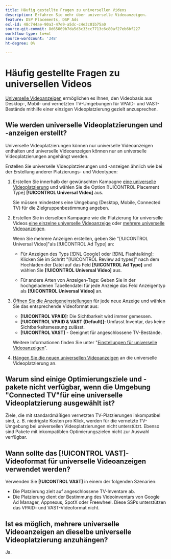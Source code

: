 ```yaml
---
title: Häufig gestellte Fragen zu universellen Videos
description: Erfahren Sie mehr über universelle Videoanzeigen.
feature: DSP Placements, DSP Ads
exl-id: 48c744ae-90a3-47e9-a5dc-c4e3c01b75a0
source-git-commit: 8d65069b7da5d3c33cc7713c6c80af27eb6bf227
workflow-type: tm+mt
source-wordcount: '348'
ht-degree: 0%

---
```


# Häufig gestellte Fragen zu universellen Videos

[Universelle Videoanzeigen](/help/dsp/campaign-management/ads/ad-about.md#ad-types) ermöglichen es Ihnen, den Videobasis aus Desktop-, Mobil- und vernetzten TV-Umgebungen für VPAID- und VAST-Bestände mithilfe einer einzigen Videoplatzierung gezielt anzusprechen.

## Wie werden universelle Videoplatzierungen und -anzeigen erstellt?

Universelle Videoplatzierungen können nur universelle Videoanzeigen enthalten und universelle Videoanzeigen können nur an universelle Videoplatzierungen angehängt werden.

Erstellen Sie universelle Videoplatzierungen und -anzeigen ähnlich wie bei der Erstellung anderer Platzierungs- und Videotypen:

1. Erstellen Sie innerhalb der gewünschten Kampagne [eine universelle Videoplatzierung](/help/dsp/campaign-management/placements/placement-create.md) und wählen Sie die Option [!UICONTROL Placement Type] **[!UICONTROL Universal Video]** aus.

   Sie müssen mindestens eine Umgebung (Desktop, Mobile, Connected TV) für die Zielgruppenbestimmung angeben.

1. Erstellen Sie in derselben Kampagne wie die Platzierung für universelle Videos [ eine einzelne universelle Videoanzeige](/help/dsp/campaign-management/ads/ad-create.md) oder [ mehrere universelle Videoanzeigen](/help/dsp/campaign-management/ads/ad-create-multiple.md).

   Wenn Sie mehrere Anzeigen erstellen, geben Sie &quot;[!UICONTROL Universal Video]&quot;als [!UICONTROL Ad Type] an:

   * Für Anzeigen des Typs [!DNL Google] oder [!DNL Flashtalking]: Klicken Sie im Schritt &quot;[!UICONTROL Review ad types]&quot; nach dem Hochladen der Datei auf das Feld **[!UICONTROL Ad Type]** und wählen Sie **[!UICONTROL Universal Video]** aus.

   * Für andere Arten von Anzeigen-Tags: Geben Sie in der hochgeladenen Tabellendatei für jede Anzeige das Feld Anzeigentyp als **[!UICONTROL Universal Video]** an.

1. [Öffnen Sie die Anzeigeneinstellungen](/help/dsp/campaign-management/ads/ad-edit.md) für jede neue Anzeige und wählen Sie das entsprechende Videoformat aus:

   * **[!UICONTROL VPAID]:** Die Sichtbarkeit wird immer gemessen.
   * **[!UICONTROL VPAID & VAST (Default)]:** Umfasst Inventar, das keine Sichtbarkeitsmessung zulässt.
   * **[!UICONTROL VAST]** - Geeignet für angeschlossene TV-Bestände.

   Weitere Informationen finden Sie unter &quot;[Einstellungen für universelle Videoanzeigen](/help/dsp/campaign-management/ads/ad-settings-universal-video.md)&quot;.

1. [Hängen Sie die neuen universellen Videoanzeigen](/help/dsp/campaign-management/ads/ad-attach-to-placement.md) an die universelle Videoplatzierung an.

## Warum sind einige Optimierungsziele und -pakete nicht verfügbar, wenn die Umgebung &quot;Connected TV&quot;für eine universelle Videoplatzierung ausgewählt ist?

Ziele, die mit standardmäßigen vernetzten TV-Platzierungen inkompatibel sind, z. B. niedrigste Kosten pro Klick, werden für die vernetzte TV-Umgebung bei universellen Videoplatzierungen nicht unterstützt. Ebenso sind Pakete mit inkompatiblen Optimierungszielen nicht zur Auswahl verfügbar.

## Wann sollte das **[!UICONTROL VAST]**-Videoformat für universelle Videoanzeigen verwendet werden?

Verwenden Sie **[!UICONTROL VAST]** in einem der folgenden Szenarien:

* Die Platzierung zielt auf angeschlossene TV-Inventare ab.
* Die Platzierung dient der Bestimmung des Videoinventars von Google Ad Manager, Appnexus, SpotX oder Freewheel. Diese SSPs unterstützen das VPAID- und VAST-Videoformat nicht.

## Ist es möglich, mehrere universelle Videoanzeigen an dieselbe universelle Videoplatzierung anzuhängen?

Ja.
